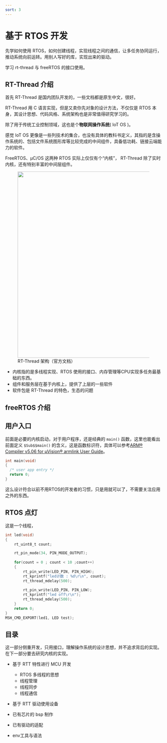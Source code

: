```yaml
---
sort: 3
---
```

# 基于 RTOS 开发

先学如何使用 RTOS，如何创建线程，实现线程之间的通信，让多任务协同运行，推动系统向前运转。用别人写好的库，实现出来的驱动。

学习 rt-thread 与 freeRTOS 的接口使用。

## RT-Thread 介绍

首先 RT-Thread 是国内团队开发的，一些文档都是原生中文，很好。

RT-Thread 用 C 语言实现，但是又卖你先对象的设计方法，不仅仅是 RTOS 本身，其设计思想、代码风格、系统架构也是非常值得研究学习的。

除了用于传统工业控制领域，这也是个**物联网操作系统**( IoT OS )。

感觉 IoT OS 更像是一些列技术的集合，也没有具体的教科书定义，其指的是含操作系统的、包括文件系统图形库等比较完成的中间组件，具备低功耗、链接云端能力的软件。

FreeRTOS、μC/OS 这两种 RTOS 实际上仅仅有个“内核”， RT-Thread 除了实时内核，还有特别丰富的中间层组件。


<figure>
    <img src = "https://www.rt-thread.org/document/site/rt-thread-version/rt-thread-standard/figures/02Software_framework_diagram.png" width=600 />
    <figcaption>RT-Thread 架构（官方文档）</figcaption>
</figure>

- 内核指的是多线程实现、RTOS 使用的接口、内存管理等CPU实现多任务最基础的东西。
- 组件和服务层在基于内核上，提供了上层的一些软件
- 软件包是 RT-Thread 的特色，生态的问题


## freeRTOS 介绍


## 用户入口

前面是必要的内核启动，对于用户程序，还是经典的 `main()` 函数，这里也能看出前面定义 `$Sub$$main()` 的含义，这是函数标识符，具体可以参考[ARM® Compiler v5.06 for µVision® armlink User Guide](http://infocenter.arm.com/help/index.jsp?topic=/com.arm.doc.dui0377g/pge1362065967698.html)。


```c
int main(void)
{
  /* user app entry */
  return 0;
}
```

这么设计符合以前不用RTOS的开发者的习惯，只是用就可以了，不需要关注应用之外的东西。


## RTOS 点灯

这是一个线程，

```c
int led(void)
{
    rt_uint8_t count;

    rt_pin_mode(34, PIN_MODE_OUTPUT);  
    
    for(count = 0 ; count < 10 ;count++)
    {       
        rt_pin_write(LED_PIN, PIN_HIGH);
        rt_kprintf("led计数 : %d\r\n", count);
        rt_thread_mdelay(500);
        
        rt_pin_write(LED_PIN, PIN_LOW);
        rt_kprintf("led off\r\n");
        rt_thread_mdelay(500);
    }
    return 0;
}
MSH_CMD_EXPORT(led1, LED test);
```


## 目录

这一部分侧重开发，只用接口，理解操作系统的设计思想，并不追求背后的实现。在下一部分要去研究内核的实现。

- 基于 RTT 特性进行 MCU 开发
  - RTOS 多线程的思想
  - 线程管理
  - 线程同步
  - 线程通信

- 基于 RTT 驱动使用设备


- 已有芯片的 bsp 制作

- 已有驱动的适配

- env工具与语法








